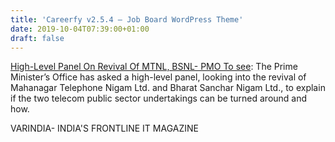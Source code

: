 ```yaml
---
title: 'Careerfy v2.5.4 – Job Board WordPress Theme'
date: 2019-10-04T07:39:00+01:00
draft: false
---
```


[High-Level Panel On Revival Of MTNL, BSNL- PMO To see](https://varindia.com/news/highlevel-panel-on-revival-of-mtnl-bsnl-pmo-to-see#.XZbpPchr1sc.blogger): The Prime Minister’s Office has asked a high-level panel, looking into the revival of Mahanagar Telephone Nigam Ltd. and Bharat Sanchar Nigam Ltd., to explain if the two telecom public sector undertakings can be turned around and how.  
  
VARINDIA- INDIA'S FRONTLINE IT MAGAZINE